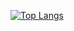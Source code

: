 [![Top Langs](https://github-readme-stats.vercel.app/api/top-langs/?username=bruna-hm)](https://github.com/bruna-hm/github-readme-stats)
